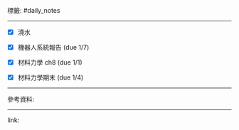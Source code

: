 標籤: #daily_notes 

---

- [x] 澆水
- [x] 機器人系統報告 (due 1/7)
- [x] 材料力學 ch8 (due 1/1)
- [x] 材料力學期末 (due 1/4)


---

參考資料:



---

link:

